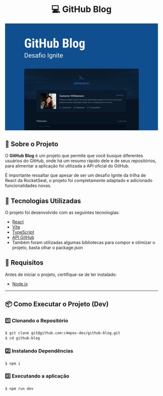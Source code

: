 <h1 align="center">
    💻 GitHub Blog
</h1> 

<p align="center">
  <img alt="Banner" title="Banner" src="./src/assets/templates/banner.png"/>
</p>

## 📌 Sobre o Projeto

O **GitHub Blog** é um projeto que permite que você busque diferentes usuários do GitHub, onde há um resumo rápido dele e de seus repositórios, para alimentar a aplicação foi utilizada a API oficial do GitHub.

É importante ressaltar que apesar de ser um desafio Ignite da trilha de React da RocketSeat, o projeto foi completamente adaptado e adicionado funcionalidades novas.

## 🚀 Tecnologias Utilizadas

O projeto foi desenvolvido com as seguintes tecnologias:

- [React](https://react.dev/)
- [Vite](https://vite.dev/)
- [TypeScript](https://www.typescriptlang.org/)
- [API GitHub](https://docs.github.com/pt/rest)
- Também foram utilizadas algumas bibliotecas para compor e otimizar o projeto, basta olhar o package.json

## 🔧 Requisitos

Antes de iniciar o projeto, certifique-se de ter instalado:

- [Node.js](https://nodejs.org/)

---

## 📦 Como Executar o Projeto (Dev)

### 1️⃣ Clonando o Repositório
```bash
$ git clone git@github.com:c4mpos-dev/github-blog.git
$ cd github-blog
```

### 2️⃣ Instalando Dependências
```bash
$ npm i
```

### 3️⃣ Executando a aplicação
```bash
$ npm run dev
```